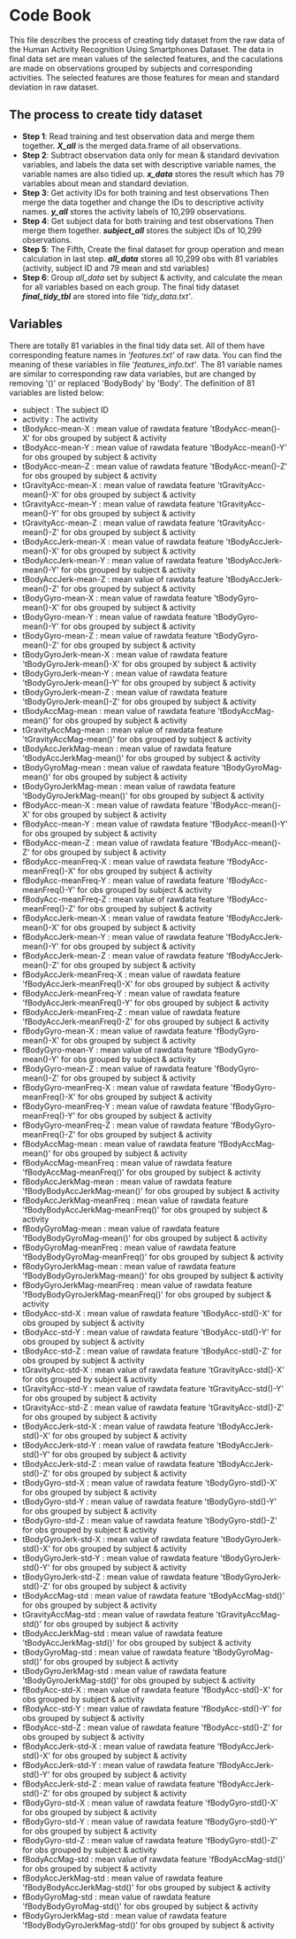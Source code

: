 # Code Book
This file describes the process of creating tidy dataset from the raw data of the Human Activity Recognition Using Smartphones Dataset. The data in final data set are mean values of the selected features, and the caculations are made on observations grouped by subjects and corresponding activities. The selected features are those features for mean and standard deviation in raw dataset.
## The process to create tidy dataset
 * __Step 1__: Read training and test observation data and merge them together. **_X_all_** is the merged data.frame of all observations.
 * __Step 2__: Subtract observation data only for mean & standard devivation variables, and labels the data set with descriptive 
 variable names, the variable names are also tidied up. **_x_data_** stores the result which has 79 variables about mean and standard deviation.
 * __Step 3__: Get activity IDs for both training and test observations Then merge the data together and change the IDs to descriptive
 activity names. **_y_all_** stores the activity labels of 10,299 observations.
 * __Step 4__: Get subject data for both training and test observations Then merge them together. **_subject_all_** stores the subject IDs of 10,299 observations.
 * __Step 5__: The Fifth, Create the final dataset for group operation and mean calculation in last step. **_all_data_** stores all 10,299 obs with 81 variables (activity, subject ID and 79 mean and std variables)
 * __Step 6__: Group _all_data_ set by subject & activity, and calculate the mean for all variables based on each group. The final tidy dataset **_final_tidy_tbl_** are stored into file _'tidy_data.txt'_.
## Variables
There are totally 81 variables in the final tidy data set. All of them have corresponding feature names in _'features.txt'_ of raw data. You can find the meaning of these variables in file _'features_info.txt'_. The 81 variable names are similar to corresponding raw data variables, but are changed by removing '()' or replaced 'BodyBody' by 'Body'. The definition of 81 variables are listed below:
* subject : The subject ID
* activity : The activity
* tBodyAcc-mean-X : mean value of rawdata feature 'tBodyAcc-mean()-X' for obs grouped by subject & activity
* tBodyAcc-mean-Y : mean value of rawdata feature 'tBodyAcc-mean()-Y' for obs grouped by subject & activity
* tBodyAcc-mean-Z : mean value of rawdata feature 'tBodyAcc-mean()-Z' for obs grouped by subject & activity
* tGravityAcc-mean-X : mean value of rawdata feature 'tGravityAcc-mean()-X' for obs grouped by subject & activity
* tGravityAcc-mean-Y : mean value of rawdata feature 'tGravityAcc-mean()-Y' for obs grouped by subject & activity
* tGravityAcc-mean-Z : mean value of rawdata feature 'tGravityAcc-mean()-Z' for obs grouped by subject & activity
* tBodyAccJerk-mean-X : mean value of rawdata feature 'tBodyAccJerk-mean()-X' for obs grouped by subject & activity
* tBodyAccJerk-mean-Y : mean value of rawdata feature 'tBodyAccJerk-mean()-Y' for obs grouped by subject & activity
* tBodyAccJerk-mean-Z : mean value of rawdata feature 'tBodyAccJerk-mean()-Z' for obs grouped by subject & activity
* tBodyGyro-mean-X : mean value of rawdata feature 'tBodyGyro-mean()-X' for obs grouped by subject & activity
* tBodyGyro-mean-Y : mean value of rawdata feature 'tBodyGyro-mean()-Y' for obs grouped by subject & activity
* tBodyGyro-mean-Z : mean value of rawdata feature 'tBodyGyro-mean()-Z' for obs grouped by subject & activity
* tBodyGyroJerk-mean-X : mean value of rawdata feature 'tBodyGyroJerk-mean()-X' for obs grouped by subject & activity
* tBodyGyroJerk-mean-Y : mean value of rawdata feature 'tBodyGyroJerk-mean()-Y' for obs grouped by subject & activity
* tBodyGyroJerk-mean-Z : mean value of rawdata feature 'tBodyGyroJerk-mean()-Z' for obs grouped by subject & activity
* tBodyAccMag-mean : mean value of rawdata feature 'tBodyAccMag-mean()' for obs grouped by subject & activity
* tGravityAccMag-mean : mean value of rawdata feature 'tGravityAccMag-mean()' for obs grouped by subject & activity
* tBodyAccJerkMag-mean : mean value of rawdata feature 'tBodyAccJerkMag-mean()' for obs grouped by subject & activity
* tBodyGyroMag-mean : mean value of rawdata feature 'tBodyGyroMag-mean()' for obs grouped by subject & activity
* tBodyGyroJerkMag-mean : mean value of rawdata feature 'tBodyGyroJerkMag-mean()' for obs grouped by subject & activity
* fBodyAcc-mean-X : mean value of rawdata feature 'fBodyAcc-mean()-X' for obs grouped by subject & activity
* fBodyAcc-mean-Y : mean value of rawdata feature 'fBodyAcc-mean()-Y' for obs grouped by subject & activity
* fBodyAcc-mean-Z : mean value of rawdata feature 'fBodyAcc-mean()-Z' for obs grouped by subject & activity
* fBodyAcc-meanFreq-X : mean value of rawdata feature 'fBodyAcc-meanFreq()-X' for obs grouped by subject & activity
* fBodyAcc-meanFreq-Y : mean value of rawdata feature 'fBodyAcc-meanFreq()-Y' for obs grouped by subject & activity
* fBodyAcc-meanFreq-Z : mean value of rawdata feature 'fBodyAcc-meanFreq()-Z' for obs grouped by subject & activity
* fBodyAccJerk-mean-X : mean value of rawdata feature 'fBodyAccJerk-mean()-X' for obs grouped by subject & activity
* fBodyAccJerk-mean-Y : mean value of rawdata feature 'fBodyAccJerk-mean()-Y' for obs grouped by subject & activity
* fBodyAccJerk-mean-Z : mean value of rawdata feature 'fBodyAccJerk-mean()-Z' for obs grouped by subject & activity
* fBodyAccJerk-meanFreq-X : mean value of rawdata feature 'fBodyAccJerk-meanFreq()-X' for obs grouped by subject & activity
* fBodyAccJerk-meanFreq-Y : mean value of rawdata feature 'fBodyAccJerk-meanFreq()-Y' for obs grouped by subject & activity
* fBodyAccJerk-meanFreq-Z : mean value of rawdata feature 'fBodyAccJerk-meanFreq()-Z' for obs grouped by subject & activity
* fBodyGyro-mean-X : mean value of rawdata feature 'fBodyGyro-mean()-X' for obs grouped by subject & activity
* fBodyGyro-mean-Y : mean value of rawdata feature 'fBodyGyro-mean()-Y' for obs grouped by subject & activity
* fBodyGyro-mean-Z : mean value of rawdata feature 'fBodyGyro-mean()-Z' for obs grouped by subject & activity
* fBodyGyro-meanFreq-X : mean value of rawdata feature 'fBodyGyro-meanFreq()-X' for obs grouped by subject & activity
* fBodyGyro-meanFreq-Y : mean value of rawdata feature 'fBodyGyro-meanFreq()-Y' for obs grouped by subject & activity
* fBodyGyro-meanFreq-Z : mean value of rawdata feature 'fBodyGyro-meanFreq()-Z' for obs grouped by subject & activity
* fBodyAccMag-mean : mean value of rawdata feature 'fBodyAccMag-mean()' for obs grouped by subject & activity
* fBodyAccMag-meanFreq : mean value of rawdata feature 'fBodyAccMag-meanFreq()' for obs grouped by subject & activity
* fBodyAccJerkMag-mean : mean value of rawdata feature 'fBodyBodyAccJerkMag-mean()' for obs grouped by subject & activity
* fBodyAccJerkMag-meanFreq : mean value of rawdata feature 'fBodyBodyAccJerkMag-meanFreq()' for obs grouped by subject & activity
* fBodyGyroMag-mean : mean value of rawdata feature 'fBodyBodyGyroMag-mean()' for obs grouped by subject & activity
* fBodyGyroMag-meanFreq : mean value of rawdata feature 'fBodyBodyGyroMag-meanFreq()' for obs grouped by subject & activity
* fBodyGyroJerkMag-mean : mean value of rawdata feature 'fBodyBodyGyroJerkMag-mean()' for obs grouped by subject & activity
* fBodyGyroJerkMag-meanFreq : mean value of rawdata feature 'fBodyBodyGyroJerkMag-meanFreq()' for obs grouped by subject & activity
* tBodyAcc-std-X : mean value of rawdata feature 'tBodyAcc-std()-X' for obs grouped by subject & activity
* tBodyAcc-std-Y : mean value of rawdata feature 'tBodyAcc-std()-Y' for obs grouped by subject & activity
* tBodyAcc-std-Z : mean value of rawdata feature 'tBodyAcc-std()-Z' for obs grouped by subject & activity
* tGravityAcc-std-X : mean value of rawdata feature 'tGravityAcc-std()-X' for obs grouped by subject & activity
* tGravityAcc-std-Y : mean value of rawdata feature 'tGravityAcc-std()-Y' for obs grouped by subject & activity
* tGravityAcc-std-Z : mean value of rawdata feature 'tGravityAcc-std()-Z' for obs grouped by subject & activity
* tBodyAccJerk-std-X : mean value of rawdata feature 'tBodyAccJerk-std()-X' for obs grouped by subject & activity
* tBodyAccJerk-std-Y : mean value of rawdata feature 'tBodyAccJerk-std()-Y' for obs grouped by subject & activity
* tBodyAccJerk-std-Z : mean value of rawdata feature 'tBodyAccJerk-std()-Z' for obs grouped by subject & activity
* tBodyGyro-std-X : mean value of rawdata feature 'tBodyGyro-std()-X' for obs grouped by subject & activity
* tBodyGyro-std-Y : mean value of rawdata feature 'tBodyGyro-std()-Y' for obs grouped by subject & activity
* tBodyGyro-std-Z : mean value of rawdata feature 'tBodyGyro-std()-Z' for obs grouped by subject & activity
* tBodyGyroJerk-std-X : mean value of rawdata feature 'tBodyGyroJerk-std()-X' for obs grouped by subject & activity
* tBodyGyroJerk-std-Y : mean value of rawdata feature 'tBodyGyroJerk-std()-Y' for obs grouped by subject & activity
* tBodyGyroJerk-std-Z : mean value of rawdata feature 'tBodyGyroJerk-std()-Z' for obs grouped by subject & activity
* tBodyAccMag-std : mean value of rawdata feature 'tBodyAccMag-std()' for obs grouped by subject & activity
* tGravityAccMag-std : mean value of rawdata feature 'tGravityAccMag-std()' for obs grouped by subject & activity
* tBodyAccJerkMag-std : mean value of rawdata feature 'tBodyAccJerkMag-std()' for obs grouped by subject & activity
* tBodyGyroMag-std : mean value of rawdata feature 'tBodyGyroMag-std()' for obs grouped by subject & activity
* tBodyGyroJerkMag-std : mean value of rawdata feature 'tBodyGyroJerkMag-std()' for obs grouped by subject & activity
* fBodyAcc-std-X : mean value of rawdata feature 'fBodyAcc-std()-X' for obs grouped by subject & activity
* fBodyAcc-std-Y : mean value of rawdata feature 'fBodyAcc-std()-Y' for obs grouped by subject & activity
* fBodyAcc-std-Z : mean value of rawdata feature 'fBodyAcc-std()-Z' for obs grouped by subject & activity
* fBodyAccJerk-std-X : mean value of rawdata feature 'fBodyAccJerk-std()-X' for obs grouped by subject & activity
* fBodyAccJerk-std-Y : mean value of rawdata feature 'fBodyAccJerk-std()-Y' for obs grouped by subject & activity
* fBodyAccJerk-std-Z : mean value of rawdata feature 'fBodyAccJerk-std()-Z' for obs grouped by subject & activity
* fBodyGyro-std-X : mean value of rawdata feature 'fBodyGyro-std()-X' for obs grouped by subject & activity
* fBodyGyro-std-Y : mean value of rawdata feature 'fBodyGyro-std()-Y' for obs grouped by subject & activity
* fBodyGyro-std-Z : mean value of rawdata feature 'fBodyGyro-std()-Z' for obs grouped by subject & activity
* fBodyAccMag-std : mean value of rawdata feature 'fBodyAccMag-std()' for obs grouped by subject & activity
* fBodyAccJerkMag-std : mean value of rawdata feature 'fBodyBodyAccJerkMag-std()' for obs grouped by subject & activity
* fBodyGyroMag-std : mean value of rawdata feature 'fBodyBodyGyroMag-std()' for obs grouped by subject & activity
* fBodyGyroJerkMag-std : mean value of rawdata feature 'fBodyBodyGyroJerkMag-std()' for obs grouped by subject & activity
